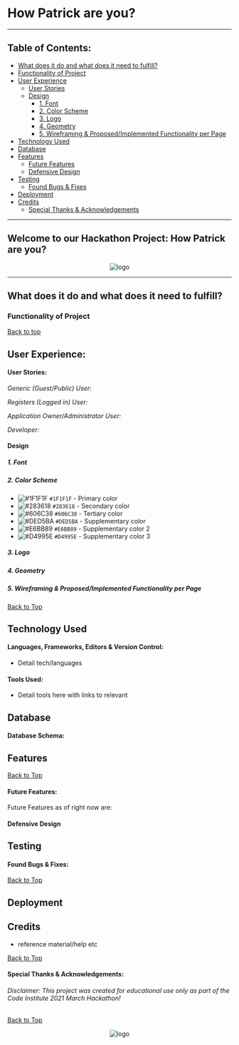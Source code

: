 # How Patrick are you?
***

## Table of Contents:
* [What does it do and what does it need to fulfill?](#what-does-it-do-and-what-does-it-need-to-fulfill)
* [Functionality of Project](#functionality-of-project)
* [User Experience](#user-experience)
    * [User Stories](#user-stories)
    * [Design](#design)
        * [1. Font](#1-font)
        * [2. Color Scheme](#2-color-scheme)
        * [3. Logo](#3-logo)
        * [4. Geometry](#4-geometry)
        * [5. Wireframing & Proposed/Implemented Functionality per Page](#5-wireframing--proposedimplemented-functionality-per-page)
* [Technology Used](#technology-used)
* [Database](#database)
* [Features](#features)
    * [Future Features](#future-features)
    * [Defensive Design](#defensive-design)
* [Testing](#testing)
    * [Found Bugs & Fixes](#found-bugs--fixes)    
* [Deployment](#deployment)
* [Credits](#credits)
    * [Special Thanks & Acknowledgements](#special-thanks--acknowledgements)

***

## Welcome to our Hackathon Project: How Patrick are you?

<p align="center">
    <img src="" alt="logo">
</p>

***

## What does it do and what does it need to fulfill?

### Functionality of Project


[Back to top](#table-of-contents)

## User Experience:

#### User Stories:
_Generic (Guest/Public) User:_


_Registers (Logged in) User:_


_Application Owner/Administrator User:_


_Developer:_


#### Design


##### 1. Font


##### 2. Color Scheme

* ![#1F1F1F](https://placehold.it/15/1F1F1F/000000?text=+) `#1F1F1F` - Primary color
* ![#283618](https://placehold.it/15/283618/000000?text=+) `#283618` - Secondary color
* ![#606C38](https://placehold.it/15/606C38/000000?text=+) `#606C38` - Tertiary color
* ![#DED5BA](https://placehold.it/15/DED5BA/000000?text=+) `#DED5BA` - Supplementary color
* ![#E6BB89](https://placehold.it/15/E6BB89/000000?text=+) `#E6BB89` - Supplementary color 2
* ![#D4995E](https://placehold.it/15/D4995E/000000?text=+) `#D4995E` - Supplementary color 3

##### 3. Logo


##### 4. Geometry


##### 5. Wireframing & Proposed/Implemented Functionality per Page


[Back to Top](#table-of-contents)

## Technology Used

#### Languages, Frameworks, Editors & Version Control:

* Detail tech/languages

#### Tools Used:

* Detail tools here with links to relevant

## Database


#### Database Schema:


## Features


[Back to Top](#table-of-contents)

#### Future Features:

Future Features as of right now are:

#### Defensive Design


## Testing


#### Found Bugs & Fixes:


[Back to Top](#table-of-contents)

## Deployment


## Credits

* reference material/help etc

[Back to Top](#table-of-contents)

#### Special Thanks & Acknowledgements:

###### <i>Disclaimer: This project was created for educational use only as part of the Code Institute 2021 March Hackathon!</i>

[Back to Top](#table-of-contents)

<p align="center">
    <img src="" alt="logo">
</p>